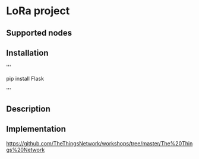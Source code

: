 # LoRa project

## Supported nodes

## Installation

'''

pip install Flask

'''

## Description

## Implementation

https://github.com/TheThingsNetwork/workshops/tree/master/The%20Things%20Network